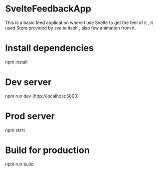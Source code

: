 # SvelteFeedbackApp

This is a basic feed application where I use Svelte to get the feel of it , it used Store provided by svelte itself , also few animation from it.

# Install dependencies

npm install

# Dev server

npm run dev (http://localhost:5000)

# Prod server

npm start

# Build for production

npm run build

```

```
